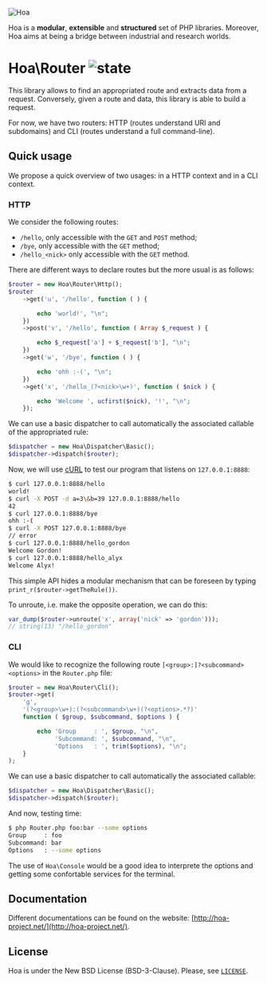 ![Hoa](http://static.hoa-project.net/Image/Hoa_small.png)

Hoa is a **modular**, **extensible** and **structured** set of PHP libraries.
Moreover, Hoa aims at being a bridge between industrial and research worlds.

# Hoa\Router ![state](http://central.hoa-project.net/State/Router)

This library allows to find an appropriated route and extracts data from a
request. Conversely, given a route and data, this library is able to build a
request.

For now, we have two routers: HTTP (routes understand URI and subdomains) and
CLI (routes understand a full command-line).

## Quick usage

We propose a quick overview of two usages: in a HTTP context and in a CLI
context.

### HTTP

We consider the following routes:

  * `/hello`, only accessible with the `GET` and `POST` method;
  * `/bye`, only accessible with the `GET` method;
  * `/hello_<nick>` only accessible with the `GET` method.

There are different ways to declare routes but the more usual is as follows:

```php
$router = new Hoa\Router\Http();
$router
    ->get('u', '/hello', function ( ) {

        echo 'world!', "\n";
    })
    ->post('v', '/hello', function ( Array $_request ) {

        echo $_request['a'] + $_request['b'], "\n";
    })
    ->get('w', '/bye', function ( ) {

        echo 'ohh :-(', "\n";
    })
    ->get('x', '/hello_(?<nick>\w+)', function ( $nick ) {

        echo 'Welcome ', ucfirst($nick), '!', "\n";
    });
```

We can use a basic dispatcher to call automatically the associated callable of
the appropriated rule:

```php
$dispatcher = new Hoa\Dispatcher\Basic();
$dispatcher->dispatch($router);
```

Now, we will use [cURL](http://curl.haxx.se/) to test our program that listens
on `127.0.0.1:8888`:

```sh
$ curl 127.0.0.1:8888/hello
world!
$ curl -X POST -d a=3\&b=39 127.0.0.1:8888/hello
42
$ curl 127.0.0.1:8888/bye
ohh :-(
$ curl -X POST 127.0.0.1:8888/bye
// error
$ curl 127.0.0.1:8888/hello_gordon
Welcome Gordon!
$ curl 127.0.0.1:8888/hello_alyx
Welcome Alyx!
```

This simple API hides a modular mechanism that can be foreseen by typing
`print_r($router->getTheRule())`.

To unroute, i.e. make the opposite operation, we can do this:

```php
var_dump($router->unroute('x', array('nick' => 'gordon')));
// string(13) "/hello_gordon"
```

### CLI

We would like to recognize the following route `[<group>:]?<subcommand>
<options>` in the `Router.php` file:

```php
$router = new Hoa\Router\Cli();
$router->get(
    'g',
    '(?<group>\w+):(?<subcommand>\w+)(?<options>.*?)'
    function ( $group, $subcommand, $options ) {

        echo 'Group     : ', $group, "\n",
             'Subcommand: ', $subcommand, "\n",
             'Options   : ', trim($options), "\n";
    }
);
```

We can use a basic dispatcher to call automatically the associated callable:

```php
$dispatcher = new Hoa\Dispatcher\Basic();
$dispatcher->dispatch($router);
```

And now, testing time:

```sh
$ php Router.php foo:bar --some options
Group     : foo
Subcommand: bar
Options   : --some options
```

The use of `Hoa\Console` would be a good idea to interprete the options and
getting some confortable services for the terminal.

## Documentation

Different documentations can be found on the website:
[http://hoa-project.net/](http://hoa-project.net/).

## License

Hoa is under the New BSD License (BSD-3-Clause). Please, see
[`LICENSE`](http://hoa-project.net/LICENSE).
